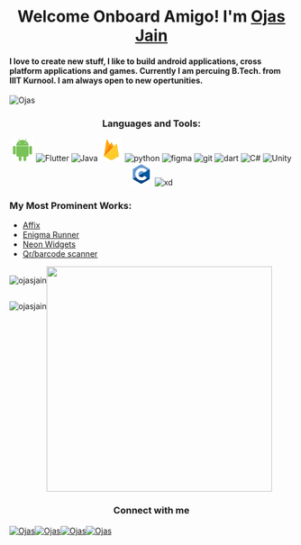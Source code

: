 <h1 align="center">Welcome Onboard Amigo! I'm <a href="https://myportfolio-67882.web.app/#/">Ojas Jain</a></h1>

<h4> I love to create new stuff, I like to build android applications, cross platform applications and games. Currently I am percuing B.Tech. from IIIT Kurnool. I am always open to new opertunities.</h4>
  
<p align="left"> <img src="https://komarev.com/ghpvc/?username=ojasjain24&label=Profile%20views&color=0e75b6&style=flat" alt="Ojas" /> </p>

<h3 align="center">Languages and Tools:</h3>
<p align="center">
  <img src="https://raw.githubusercontent.com/github/explore/80688e429a7d4ef2fca1e82350fe8e3517d3494d/topics/android/android.png" alt="Android" width="40" height="40"/> </a>
  <img src="https://avatars.githubusercontent.com/u/14101776?s=200&v=4.svg" alt="Flutter" width="40" height="40"/> </a> 
  <img src="https://raw.githubusercontent.com/jmnote/z-icons/master/svg/java.svg" alt="Java" width="40" height="40"/> </a>
  <img src="https://raw.githubusercontent.com/github/explore/80688e429a7d4ef2fca1e82350fe8e3517d3494d/topics/firebase/firebase.png" alt="Firebase" width="40" height="40"/> </a>
  <img src="https://raw.githubusercontent.com/jmnote/z-icons/master/svg/python.svg" alt="python" width="40" height="40"/> </a>  
  <img src="https://www.vectorlogo.zone/logos/figma/figma-icon.svg" alt="figma" width="40" height="40"/> </a>
  <img src="https://www.vectorlogo.zone/logos/git-scm/git-scm-icon.svg" alt="git" width="40" height="40"/> </a>
  <img src="https://www.vectorlogo.zone/logos/dartlang/dartlang-icon.svg" alt="dart" width="40" height="40"/> </a> 
  <img src="https://raw.githubusercontent.com/jmnote/z-icons/master/svg/csharp.svg" alt="C#" width="40" height="40"/> </a> 
  <img src="https://www.vectorlogo.zone/logos/unity3d/unity3d-icon.svg" alt="Unity" width="40" height="40"/> </a> 
  <img src="https://raw.githubusercontent.com/github/explore/f3e22f0dca2be955676bc70d6214b95b13354ee8/topics/c/c.png" alt="C" width="40" height="40"/> </a>  
  <img src="https://cdn.worldvectorlogo.com/logos/adobe-xd.svg" alt="xd" width="40" height="40"/>
</p>
  
<h3 align="left">My Most Prominent Works:</h3>
<p align="left">
  <ul>
    <li><a href ="https://play.google.com/store/apps/details?id=com.affixchat.chatappv0"> Affix </a></li>
    <li><a href ="https://play.google.com/store/apps/details?id=com.Affix.EnigmaRunner"> Enigma Runner </a></li>
    <li><a href ="https://pub.dev/packages/neon_widgets"> Neon Widgets </a></li>
    <li><a href ="https://play.google.com/store/apps/details?id=com.affix.qrcodescanner"> Qr/barcode scanner </a></li>
  </ul>
</p>
  
<div style="display: flex; flex-direction: row;">
<div style="display: flex; flex-direction: column;">
<p><img align="center" height="200px" width="400px" src="https://github-readme-stats.vercel.app/api?username=ojasjain24&count_private=true&theme=gotham" alt="ojasjain" /></p>
<p><img align="center" height="200px" width="400px" src="https://github-readme-streak-stats.herokuapp.com/?user=ojasjain24&count_private=true&theme=gotham" alt="ojasjain" /></p>
</div>
<img align="right" height="400" width="400" src="https://github.com/ojasjain24/ojasjain24/blob/main/animation_500_ktwjr3n0.gif" /> </a>
</div>

<h3 align="center">Connect with me</h3>
<p align="center" style="display:flex;flex-direction:row;">
  <span>
  <a href="https://twitter.com/OjasJain24" target="blank"><img align="center" src="https://raw.githubusercontent.com/rahuldkjain/github-profile-readme-generator/master/src/images/icons/Social/twitter.svg" alt="Ojas" height="40" width="40" /></a>
  </span><span>
  <a href="mailto:ojas24012002jain@gmail.com" target="blank"> <img align="center" src="https://storage.googleapis.com/gweb-uniblog-publish-prod/images/Gmail.max-1100x1100.png" alt="Ojas" height="40" width="40"/></a>
</span><span>
  <a href="https://www.linkedin.com/in/ojas-jain-028179197/" target="blank"><img align="center" src="https://raw.githubusercontent.com/rahuldkjain/github-profile-readme-generator/master/src/images/icons/Social/linked-in-alt.svg" alt="Ojas" height="40" width="40" /></a>
</span><span>
  <a href="https://www.instagram.com/casual_photography___/" target="blank"><img align="center" src="https://raw.githubusercontent.com/rahuldkjain/github-profile-readme-generator/master/src/images/icons/Social/instagram.svg" alt="Ojas" height="40" width="40" /></a>
  </span>
</p>
